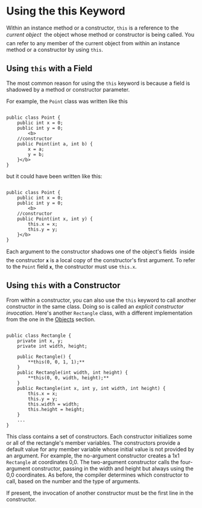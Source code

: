 
# Using the this Keyword

Within an instance method or a constructor, `this` is a reference to the *current object* &#151; the object whose method or constructor is being called. You can refer to any member of the current object from within an instance method or a constructor by using `this`.

## Using `this` with a Field

The most common reason for using the `this` keyword is because a field is shadowed by a method or constructor parameter.

For example, the `Point` class was written like this

```

public class Point {
    public int x = 0;
    public int y = 0;
        <b>
    //constructor
    public Point(int a, int b) {
        x = a;
        y = b;
    }</b>
}

```

but it could have been written like this:

```

public class Point {
    public int x = 0;
    public int y = 0;
        <b>
    //constructor
    public Point(int x, int y) {
        this.x = x;
        this.y = y;
    }</b>
}

```

Each argument to the constructor shadows one of the object's fields &#151; inside the constructor **`x`** is a local copy of the constructor's first argument. To refer to the `Point` field **`x`**, the constructor must use `this.x`.

## Using `this` with a Constructor

From within a constructor, you can also use the `this` keyword to call another constructor in the same class. Doing so is called an *explicit constructor invocation*. Here's another `Rectangle` class, with a different implementation from the one in the 
[Objects](../javaOO/objects.html) section.

```

public class Rectangle {
    private int x, y;
    private int width, height;
        
    public Rectangle() {
        **this(0, 0, 1, 1);**
    }
    public Rectangle(int width, int height) {
        **this(0, 0, width, height);**
    }
    public Rectangle(int x, int y, int width, int height) {
        this.x = x;
        this.y = y;
        this.width = width;
        this.height = height;
    }
    ...
}

```

This class contains a set of constructors. Each constructor initializes some or all of the rectangle's member variables. The constructors provide a default value for any member variable whose initial value is not provided by an argument. For example, the no-argument constructor creates a 1x1 `Rectangle` at coordinates 0,0. The two-argument constructor calls the four-argument constructor, passing in the width and height but always using the 0,0 coordinates. As before, the compiler determines which constructor to call, based on the number and the type of arguments.

If present, the invocation of another constructor must be the first line in the constructor.
